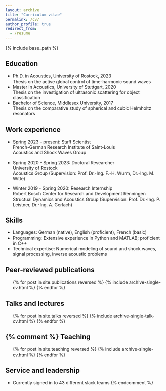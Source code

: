 ```yaml
---
layout: archive
title: "Curriculum vitae"
permalink: /cv/
author_profile: true
redirect_from:
  - /resume
---
```


{% include base_path %}

Education
------
* Ph.D. in Acoustics, University of Rostock, 2023 <br>
  Thesis on the active global control of time-harmonic sound waves
* Master in Acoustics, University of Stuttgart, 2020 <br>
  Thesis on the investigation of ultrasonic scattering for object classification
* Bachelor of Science, Middlesex University, 2017 <br>
  Thesis on the comparative study of spherical and cubic Helmholtz resonators
  
Work experience
------
* Spring 2023 - present: Staff Scientist  
  French-German Research Institute of Saint-Louis  
  Acoustics and Shock Waves Group

* Spring 2020 - Spring 2023: Doctoral Researcher  
  University of Rostock  
  Acoustics Group (Supervision: Prof. Dr.-Ing. F.-H. Wurm, Dr.-Ing. M. Witte)

* Winter 2019 - Spring 2020: Research Internship  
  Robert Bosch Center for Research and Development Renningen  
  Structual Dynamics and Acoustics Group (Supervision: Prof. Dr.-Ing. P. Leistner, Dr.-Ing. A. Gerlach)
  
Skills
------
* Languages: German (native), English (proficient), French (basic)  
* Programming: Extensive experience in Python and MATLAB; proficient in C++
* Technical expertise: Numerical modeling of sound and shock waves, signal processing, inverse acoustic problems

Peer-reviewed publications
------
  <ul>{% for post in site.publications reversed %}
    {% include archive-single-cv.html %}
  {% endfor %}</ul>
  
Talks and lectures
------
  <ul>{% for post in site.talks reversed %}
    {% include archive-single-talk-cv.html  %}
  {% endfor %}</ul>



{% comment %}
Teaching
------
  <ul>{% for post in site.teaching reversed %}
    {% include archive-single-cv.html %}
  {% endfor %}</ul>
  
Service and leadership
------
* Currently signed in to 43 different slack teams
{% endcomment %}
